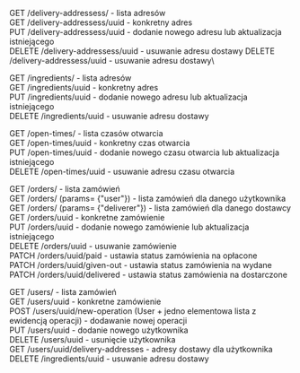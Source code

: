GET /delivery-addressess/ - lista adresów\
GET /delivery-addressess/uuid - konkretny adres\
PUT /delivery-addressess/uuid - dodanie nowego adresu lub aktualizacja istniejącego\
DELETE /delivery-addressess/uuid - usuwanie adresu dostawy
DELETE /delivery-addressess/uuid - usuwanie adresu dostawy\

GET /ingredients/ - lista adresów\
GET /ingredients/uuid - konkretny adres\
PUT /ingredients/uuid - dodanie nowego adresu lub aktualizacja istniejącego\
DELETE /ingredients/uuid - usuwanie adresu dostawy

GET /open-times/ - lista czasów otwarcia\
GET /open-times/uuid - konkretny czas otwarcia\
PUT /open-times/uuid - dodanie nowego czasu otwarcia lub aktualizacja istniejącego\
DELETE /open-times/uuid - usuwanie adresu czasu otwarcia

GET /orders/ - lista zamówień\
GET /orders/ (params= {"user"}) - lista zamówień dla danego użytkownika
GET /orders/ (params= {"deliverer"}) - lista zamówień dla danego dostawcy
GET /orders/uuid - konkretne zamówienie\
PUT /orders/uuid - dodanie nowego zamówienie lub aktualizacja istniejącego\
DELETE /orders/uuid - usuwanie zamówienie\
PATCH /orders/uuid/paid - ustawia status zamówienia na opłacone\
PATCH /orders/uuid/given-out - ustawia status zamówienia na wydane\
PATCH /orders/uuid/delivered - ustawia status zamówienia na dostarczone

GET /users/ - lista zamówień\
GET /users/uuid - konkretne zamówienie\
POST /users/uuid/new-operation (User + jedno elementowa lista z ewidencją operacji) - 
dodawanie nowej operacji\
PUT /users/uuid - dodanie nowego użytkownika\
DELETE /users/uuid - usunięcie użytkownika\
GET /users/uuid/delivery-addresses - adresy dostawy dla użytkownika\
DELETE /ingredients/uuid - usuwanie adresu dostawy
